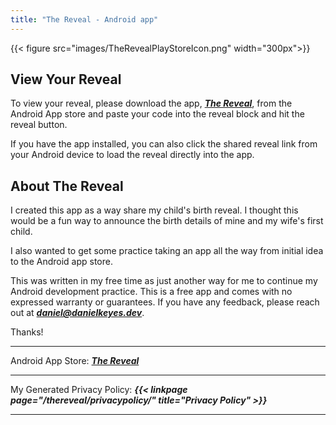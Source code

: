 ```yaml
---
title: "The Reveal - Android app"
---
```


{{< figure src="images/TheRevealPlayStoreIcon.png" width="300px">}}

## View Your Reveal

To view your reveal, please download the app, ***[The Reveal](https://play.google.com/store/apps/details?id=dev.danielkeyes.thereveal)***, from the Android App store and paste your code into the reveal block and hit the reveal button. 

If you have the app installed, you can also click the shared reveal link from your Android device to load the reveal directly into the app.  

## About The Reveal

I created this app as a way share my child's birth reveal. I thought this would be a fun way to announce the birth details of mine and my wife's first child.

I also wanted to get some practice taking an app all the way from initial idea to the Android app store. 

This was written in my free time as just another way for me to continue my Android development practice. This is a free app and comes with no expressed warranty or guarantees. If you have any feedback, please reach out at ***daniel@danielkeyes.dev***. 

Thanks!

---

Android App Store: ***[The Reveal](https://play.google.com/store/apps/details?id=dev.danielkeyes.thereveal)***

---

My Generated Privacy Policy: ***{{< linkpage page="/thereveal/privacypolicy/" title="Privacy Policy" >}}***

---
